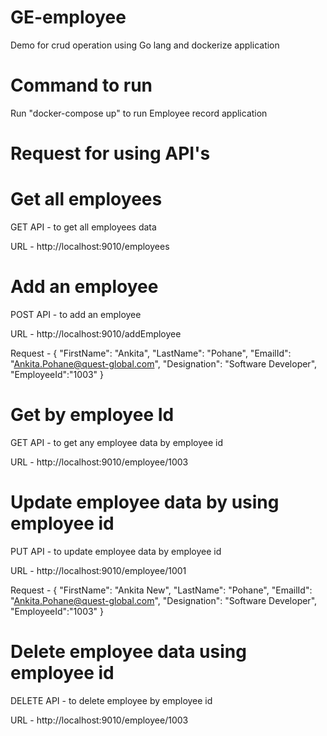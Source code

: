 # GE-employee
Demo for crud operation using Go lang and dockerize application

# Command to run
Run "docker-compose up" to run Employee record application

# Request for using API's

# Get all employees
GET API - to get all employees data

URL - http://localhost:9010/employees

# Add an employee
POST API - to add an employee

URL - http://localhost:9010/addEmployee

Request - {
    "FirstName": "Ankita",
    "LastName": "Pohane",
    "EmailId": "Ankita.Pohane@quest-global.com",
    "Designation": "Software Developer",
    "EmployeeId":"1003"
}

# Get by employee Id
GET API - to get any employee data by employee id

URL - http://localhost:9010/employee/1003

# Update employee data by using employee id
PUT API -  to update employee data by employee id

URL - http://localhost:9010/employee/1001

Request - {
    "FirstName": "Ankita New",
    "LastName": "Pohane",
    "EmailId": "Ankita.Pohane@quest-global.com",
    "Designation": "Software Developer",
    "EmployeeId":"1003"
}

# Delete employee data using employee id
DELETE API - to delete employee by employee id

URL - http://localhost:9010/employee/1003




